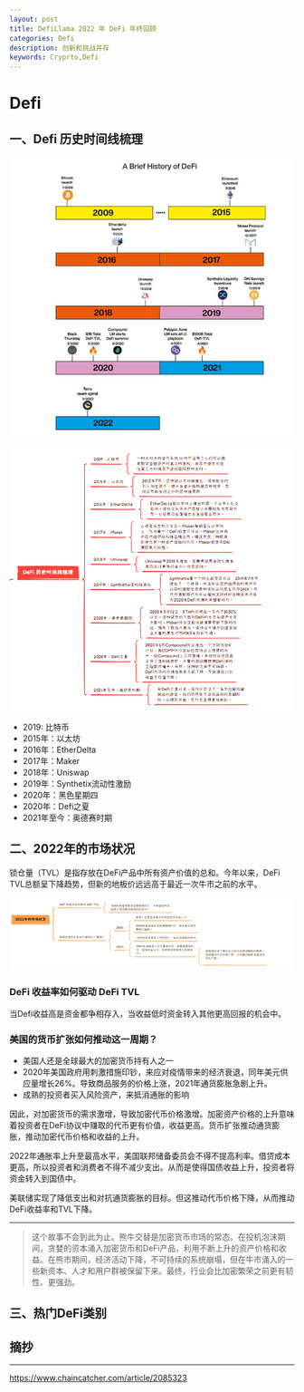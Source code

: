 ```yaml
---
layout: post
title: DefiLlama 2022 年 DeFi 年终回顾
categories: Defi
description: 创新和挑战并存
keywords: Cryprto,Defi
---
```

# Defi

>
>
>

## 一、Defi 历史时间线梳理
![时间线梳理图](/images/difi/1672394611571971.jpg
)  

![defi](/images/difi/ec79dda594e8cb21d558b827858f72a.png
)
*  2019: 比特币  
* 2015年：以太坊  
*  2016年：EtherDelta  
* 2017年：Maker  
* 2018年：Uniswap
* 2019年：Synthetix流动性激励  
* 2020年：黑色星期四
* 2020年：Defi之夏
* 2021年至今：奥德赛时期

## 二、2022年的市场状况  
锁仓量（TVL）是指存放在DeFi产品中所有资产价值的总和。今年以来，DeFi TVL总额呈下降趋势，但新的地板价远远高于最近一次牛市之前的水平。    

![defi2](/images/difi/9170a03c6e924f55d9d08cd979d3754.png)

### DeFi 收益率如何驱动 DeFi TVL  

当Defi收益高是资金都争相存入，当收益低时资金转入其他更高回报的机会中。  

### 美国的货币扩张如何推动这一周期？    

* 美国人还是全球最大的加密货币持有人之一
* 2020年美国政府用刺激措施印钞，来应对疫情带来的经济衰退，同年美元供应量增长26%。导致商品服务的价格上涨，2021年通货膨胀急剧上升。
* 成熟的投资者买入风险资产，来抵消通胀的影响

因此，对加密货币的需求激增，导致加密代币价格激增。加密资产价格的上升意味着投资者在DeFi协议中赚取的代币更有价值，收益更高。货币扩张推动通货膨胀，推动加密代币价格和收益的上升。    

2022年通胀率上升至最高水平，美国联邦储备委员会不得不提高利率。借贷成本更高，所以投资者和消费者不得不减少支出。从而是使得国债收益上升，投资者将资金转入到国债中。  

美联储实现了降低支出和对抗通货膨胀的目标。但这推动代币价格下降，从而推动DeFi收益率和TVL下降。 

---
>这个故事不会到此为止。熊牛交替是加密货币市场的常态。在投机泡沫期间，贪婪的资本涌入加密货币和DeFi产品，利用不断上升的资产价格和收益。在熊市期间，经济活动下降，不可持续的系统崩塌，但在牛市涌入的一些新资本、人才和用户群被保留下来。最终，行业会比加密繁荣之前更有韧性、更强劲。  

## 三、热门DeFi类别


## 摘抄
---
https://www.chaincatcher.com/article/2085323